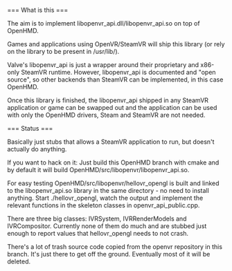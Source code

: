 === What is this ===

The aim is to implement libopenvr_api.dll/libopenvr_api.so on top of OpenHMD.

Games and applications using OpenVR/SteamVR will ship this library (or rely on the library to be present in /usr/lib/).

Valve's libopenvr_api is just a wrapper around their proprietary and x86-only SteamVR runtime. However, libopenvr_api is documented and "open source", so other backends than SteamVR can be implemented, in this case OpenHMD.

Once this library is finished, the libopenvr_api shipped in any SteamVR application or game can be swapped out and the application can be used with only the OpenHMD drivers, Steam and SteamVR are not needed.

=== Status ===

Basically just stubs that allows a SteamVR application to run, but doesn't actually do anything.

If you want to hack on it: Just build this OpenHMD branch with cmake and by default it will build OpenHMD/src/libopenvr/libopenvr_api.so.

For easy testing OpenHMD/src/libopenvr/hellovr_opengl is built and linked to the libopenvr_api.so library in the same directory - no need to install anything. Start ./hellovr_opengl, watch the output and implement the relevant functions in the skeleton classes in openvr_api_public.cpp.

There are three big classes: IVRSystem, IVRRenderModels and IVRCompositor. Currently none of them do much and are stubbed just enough to report values that hellovr_opengl needs to not crash.

There's a lot of trash source code copied from the openvr repository in this branch. It's just there to get off the ground. Eventually most of it will be deleted.
